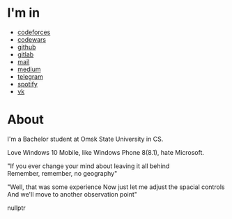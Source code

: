 # I'm in
  - [codeforces](codeforces.com/profile/WhoIsPrivalov)
  - [codewars](www.codewars.com/users/WhoIsPrivalov)
  - [github](github.com/WhoIsPrivalov)
  - [gitlab](gitlab.com/WhoIsPrivalov)
  - [mail](mailto:nikita.karatsev@gmail.com)
  - [medium](medium.com/@whoisprivalov)
  - [telegram](t.me/whoisrpivalov)
  - [spotify](open.spotify.com/user/ilz2empiateqi06y9t6nvu3nv)  
  - [vk](vk.com/whoisprivalov)
  

# About
I'm a Bachelor student at Omsk State University in CS.  
  
Love Windows 10 Mobile, like Windows Phone 8(8.1), hate Microsoft.  
  
"If you ever change your mind about leaving it all behind  
Remember, remember, no geography"  
  
"Well, that was some experience
Now just let me adjust the spacial controls
And we'll move to another observation point"  

nullptr